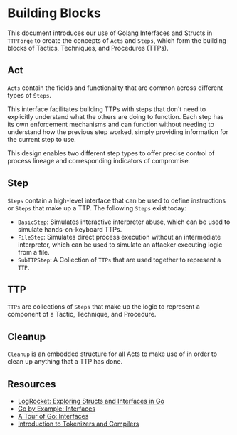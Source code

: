 # Building Blocks

This document introduces our use of Golang Interfaces and Structs
in `TTPForge` to create the concepts of `Acts` and `Steps`, which
form the building blocks of Tactics, Techniques, and Procedures (TTPs).

## Act

`Acts` contain the fields and functionality that are common across
different types of `Steps`.

This interface facilitates building TTPs with steps that don't need to
explicitly understand what the others are doing to function. Each step
has its own enforcement mechanisms and can function without needing to
understand how the previous step worked, simply providing information
for the current step to use.

This design enables two different step types to offer precise control of
process lineage and corresponding indicators of compromise.

## Step

`Steps` contain a high-level interface that can be used to define
instructions or `Steps` that make up a TTP. The following `Steps` exist today:

- `BasicStep`: Simulates interactive interpreter abuse, which can
  be used to simulate hands-on-keyboard TTPs.
- `FileStep`: Simulates direct process execution without an
  intermediate interpreter, which can be used to simulate an attacker
  executing logic from a file.
- `SubTTPStep`: A Collection of `TTPs` that are used together to represent a `TTP`.

## TTP

`TTPs` are collections of `Steps` that make up the logic to represent
a component of a Tactic, Technique, and Procedure.

## Cleanup

`Cleanup` is an embedded structure for all Acts to make use of in order
to clean up anything that a TTP has done.

## Resources

- [LogRocket: Exploring Structs and Interfaces in Go](https://blog.logrocket.com/exploring-structs-interfaces-go/)
- [Go by Example: Interfaces](https://gobyexample.com/interfaces)
- [A Tour of Go: Interfaces](https://go.dev/tour/methods/9)
- [Introduction to Tokenizers and Compilers](https://www.cs.man.ac.uk/~pjj/farrell/comp3.html)

